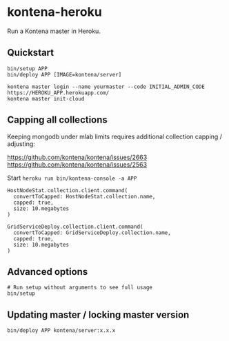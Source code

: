 # kontena-heroku

Run a Kontena master in Heroku.

## Quickstart

```
bin/setup APP
bin/deploy APP [IMAGE=kontena/server]

kontena master login --name yourmaster --code INITIAL_ADMIN_CODE https://HEROKU_APP.herokuapp.com/
kontena master init-cloud
```

## Capping all collections

Keeping mongodb under mlab limits requires additional collection capping / adjusting:

https://github.com/kontena/kontena/issues/2663
https://github.com/kontena/kontena/issues/2563

Start `heroku run bin/kontena-console -a APP`

```
HostNodeStat.collection.client.command(
  convertToCapped: HostNodeStat.collection.name,
  capped: true,
  size: 10.megabytes
)
```

```
GridServiceDeploy.collection.client.command(
  convertToCapped: GridServiceDeploy.collection.name,
  capped: true,
  size: 10.megabytes
)
```

## Advanced options

```
# Run setup without arguments to see full usage
bin/setup
```

## Updating master / locking master version

```
bin/deploy APP kontena/server:x.x.x
```
